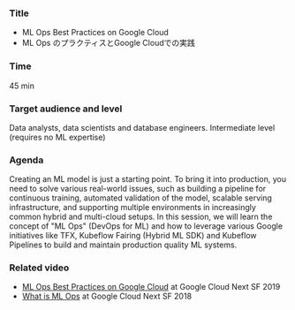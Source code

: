 ### Title

- ML Ops Best Practices on Google Cloud
- ML Ops のプラクティスとGoogle Cloudでの実践

### Time

45 min

### Target audience and level

Data analysts, data scientists and database engineers. Intermediate level (requires no ML expertise)

### Agenda

Creating an ML model is just a starting point. To bring it into production, you need to solve various real-world issues, such as building a pipeline for continuous training, automated validation of the model, scalable serving infrastructure, and supporting multiple environments in increasingly common hybrid and multi-cloud setups. In this session, we will learn the concept of "ML Ops" (DevOps for ML) and how to leverage various Google initiatives like TFX, Kubeflow Fairing (Hybrid ML SDK) and Kubeflow Pipelines to build and maintain production quality ML systems.

### Related video

- [ML Ops Best Practices on Google Cloud](https://www.youtube.com/watch?v=20h_RTHEtZI) at Google Cloud Next SF 2019
- [What is ML Ops](https://www.youtube.com/watch?v=_jnhXzY1HCw) at Google Cloud Next SF 2018
